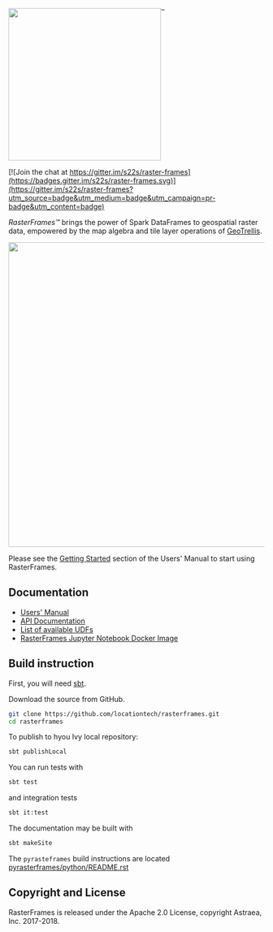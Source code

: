 <img src="docs/src/main/paradox/_template/images/RasterFramesLogo.png" width="300px"/><sup style="vertical-align: top;">&trade;</sup>

 [![Join the chat at https://gitter.im/s22s/raster-frames](https://badges.gitter.im/s22s/raster-frames.svg)](https://gitter.im/s22s/raster-frames?utm_source=badge&utm_medium=badge&utm_campaign=pr-badge&utm_content=badge)

_RasterFrames™_ brings the power of Spark DataFrames to geospatial raster data, empowered by the map algebra and tile layer operations of [GeoTrellis](https://geotrellis.io/).

<img src="docs/src/main/tut/RasterFramePipeline.svg" width="600px"/>

Please see the [Getting Started](http://rasterframes.io/getting-started.html) section of the Users' Manual to start using RasterFrames.

## Documentation

* [Users' Manual](http://rasterframes.io/)
* [API Documentation](http://rasterframes.io/latest/api/index.html) 
* [List of available UDFs](http://rasterframes.io/latest/api/index.html#org.locationtech.rasterframes.RasterFunctions)
* [RasterFrames Jupyter Notebook Docker Image](https://hub.docker.com/r/s22s/rasterframes-notebooks/) 

## Build instruction

First, you will need [sbt](https://www.scala-sbt.org/).

Download the source from GitHub.

```bash
git clone https://github.com/locationtech/rasterframes.git
cd rasterframes
```

To publish to hyou Ivy local repository:

```bash
sbt publishLocal
```

You can run tests with

```bash
sbt test
```

and integration tests

```bash
sbt it:test
```

The documentation may be built with

```bash
sbt makeSite
```

The `pyrasteframes` build instructions are located [pyrasterframes/python/README.rst](pyrasterframes/python/README.rst)

## Copyright and License

RasterFrames is released under the Apache 2.0 License, copyright Astraea, Inc. 2017-2018.


